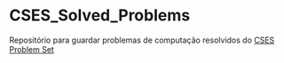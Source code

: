 # CSES_Solved_Problems
Repositório para guardar problemas de computação resolvidos do [CSES Problem Set](https://cses.fi/problemset/list/)
